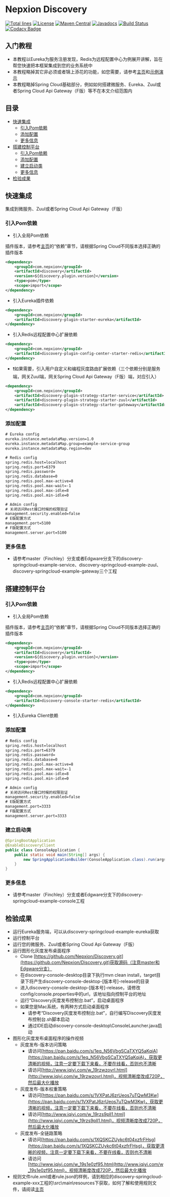 # Nepxion Discovery
[![Total lines](https://tokei.rs/b1/github/Nepxion/Discovery?category=lines)](https://github.com/Nepxion/Discovery)
[![License](https://img.shields.io/badge/License-Apache%202.0-blue.svg?label=license)](https://github.com/Nepxion/Discovery/blob/master/LICENSE)
[![Maven Central](https://img.shields.io/maven-central/v/com.nepxion/discovery.svg?label=maven%20central)](http://search.maven.org/#search%7Cga%7C1%7Cg%3A%22com.nepxion%22%20AND%20discovery)
[![Javadocs](http://www.javadoc.io/badge/com.nepxion/discovery-plugin-framework.svg)](http://www.javadoc.io/doc/com.nepxion/discovery-plugin-framework)
[![Build Status](https://travis-ci.org/Nepxion/Discovery.svg?branch=master)](https://travis-ci.org/Nepxion/Discovery)
[![Codacy Badge](https://api.codacy.com/project/badge/Grade/8e39a24e1be740c58b83fb81763ba317)](https://www.codacy.com/project/HaojunRen/Discovery/dashboard?utm_source=github.com&amp;utm_medium=referral&amp;utm_content=Nepxion/Discovery&amp;utm_campaign=Badge_Grade_Dashboard)

## 入门教程
- 本教程以Eureka为服务注册发现，Redis为远程配置中心为例展开讲解，旨在帮您快速把本框架集成到您的业务系统中
- 本教程略掉其它非必须或者锦上添花的功能，如您需要，请参考[主页](https://github.com/Nepxion/Discovery/blob/master/README.md)和[示例演示](https://github.com/Nepxion/Docs/blob/master/discovery-plugin-doc/README_EXAMPLE.md)
- 本教程略掉Spring Cloud基础部分，例如如何搭建微服务、Eureka、Zuul或者Spring Cloud Api Gateway（F版）等不在本文介绍范围内

## 目录
- [快速集成](#快速集成)
  - [引入Pom依赖](#引入Pom依赖)
  - [添加配置](#添加配置)
  - [更多信息](#更多信息)
- [搭建控制平台](#搭建控制平台)
  - [引入Pom依赖](#引入Pom依赖)
  - [添加配置](#添加配置)
  - [建立启动类](#建立启动类)
  - [更多信息](#更多信息)
- [检验成果](#检验成果)

## 快速集成
集成到微服务、Zuul或者Spring Cloud Api Gateway（F版）

### 引入Pom依赖
- 引入全局Pom依赖

插件版本，请参考[主页](https://github.com/Nepxion/Discovery/blob/master/README.md)的“依赖”章节，请根据Spring Cloud不同版本选择正确的插件版本
```xml
<dependency>
    <groupId>com.nepxion</groupId>
    <artifactId>discovery</artifactId>
    <version>${discovery.plugin.version}</version>
    <type>pom</type>
    <scope>import</scope>
</dependency>
```
- 引入Eureka插件依赖
```xml
<dependency>
    <groupId>com.nepxion</groupId>
    <artifactId>discovery-plugin-starter-eureka</artifactId>
</dependency>
```
- 引入Redis远程配置中心扩展依赖
```xml
<dependency>
    <groupId>com.nepxion</groupId>
    <artifactId>discovery-plugin-config-center-starter-redis</artifactId>
</dependency>
```
- :exclamation:如果需要，引入用户自定义和编程灰度路由扩展依赖（三个依赖分别是服务端，网关Zuul端，网关Spring Cloud Api Gateway（F版）端，对应引入）
```xml
<dependency>
    <groupId>com.nepxion</groupId>
    <artifactId>discovery-plugin-strategy-starter-service</artifactId>
    <artifactId>discovery-plugin-strategy-starter-zuul</artifactId>
    <artifactId>discovery-plugin-strategy-starter-gatewway</artifactId>
</dependency>
```

### 添加配置
```xml
# Eureka config
eureka.instance.metadataMap.version=1.0
eureka.instance.metadataMap.group=example-service-group
eureka.instance.metadataMap.region=dev

# Redis config
spring.redis.host=localhost
spring.redis.port=6379
spring.redis.password=
spring.redis.database=0
spring.redis.pool.max-active=8
spring.redis.pool.max-wait=-1
spring.redis.pool.max-idle=8
spring.redis.pool.min-idle=0

# Admin config
# 关闭访问Rest接口时候的权限验证
management.security.enabled=false
# E版配置方式
management.port=5100
# F版配置方式
management.server.port=5100
```

### 更多信息
- 请参考master（Finchley）分支或者Edgware分支下的discovery-springcloud-example-service、discovery-springcloud-example-zuul、discovery-springcloud-example-gateway三个工程

## 搭建控制平台
### 引入Pom依赖
- 引入全局Pom依赖

插件版本，请参考[主页](https://github.com/Nepxion/Discovery/blob/master/README.md)的“依赖”章节，请根据Spring Cloud不同版本选择正确的插件版本
```xml
<dependency>
    <groupId>com.nepxion</groupId>
    <artifactId>discovery</artifactId>
    <version>${discovery.plugin.version}</version>
    <type>pom</type>
    <scope>import</scope>
</dependency>
```
- 引入Redis远程配置中心扩展依赖
```xml
<dependency>
    <groupId>com.nepxion</groupId>
    <artifactId>discovery-console-starter-redis</artifactId>
</dependency>
```
- 引入Eureka Client依赖

### 添加配置
```xml
# Redis config
spring.redis.host=localhost
spring.redis.port=6379
spring.redis.password=
spring.redis.database=0
spring.redis.pool.max-active=8
spring.redis.pool.max-wait=-1
spring.redis.pool.max-idle=8
spring.redis.pool.min-idle=0

# Admin config
# 关闭访问Rest接口时候的权限验证
management.security.enabled=false
# E版配置方式
management.port=3333
# F版配置方式
management.server.port=3333
```

### 建立启动类
```java
@SpringBootApplication
@EnableDiscoveryClient
public class ConsoleApplication {
    public static void main(String[] args) {
        new SpringApplicationBuilder(ConsoleApplication.class).run(args);
    }
}
```

### 更多信息
- 请参考master（Finchley）分支或者Edgware分支下的discovery-springcloud-example-console工程

## 检验成果
- 运行Eureka服务端，可以从discovery-springcloud-example-eureka获取
- 运行控制平台
- 运行您的微服务、Zuul或者Spring Cloud Api Gateway（F版）
- 运行图形化灰度发布桌面程序
  - Clone [https://github.com/Nepxion/Discovery.git](https://github.com/Nepxion/Discovery.git)获取源码（注意master和Edgware分支）
  - 在discovery-console-desktop目录下执行mvn clean install，target目录下将产生discovery-console-desktop-[版本号]-release的目录
  - 进入discovery-console-desktop-[版本号]-release，请修改config/console.properties中的url，该地址指向控制平台的地址
  - 运行“Discovery灰度发布控制台.bat”，启动桌面程序
  - 如果您是Mac系统，有两种方式启动桌面程序
    - 请参考“Discovery灰度发布控制台.bat”，自行编写Discovery灰度发布控制台.sh脚本启动
    - 通过IDE启动discovery-console-desktop\ConsoleLauncher.java启动
- 图形化灰度发布桌面程序的操作视频
  - 灰度发布-版本访问策略
    - 请访问[https://pan.baidu.com/s/1eq_N56VbgSCaTXYQ5aKqiA](https://pan.baidu.com/s/1eq_N56VbgSCaTXYQ5aKqiA)，获取更清晰的视频，注意一定要下载下来看，不要在线看，否则也不清晰
    - 请访问[http://www.iqiyi.com/w_19rzwzovrl.html](http://www.iqiyi.com/w_19rzwzovrl.html)，视频清晰度改成720P，然后最大化播放
  - 灰度发布-版本权重策略
    - 请访问[https://pan.baidu.com/s/1VXPatJ6zrUeos7uTQwM3Kw](https://pan.baidu.com/s/1VXPatJ6zrUeos7uTQwM3Kw)，获取更清晰的视频，注意一定要下载下来看，不要在线看，否则也不清晰
    - 请访问[http://www.iqiyi.com/w_19rzs9pll1.html](http://www.iqiyi.com/w_19rzs9pll1.html)，视频清晰度改成720P，然后最大化播放
  - 灰度发布-全链路策略
    - 请访问[https://pan.baidu.com/s/1XQSKCZUykc6t04xzfrFHsg](https://pan.baidu.com/s/1XQSKCZUykc6t04xzfrFHsg)，获取更清晰的视频，注意一定要下载下来看，不要在线看，否则也不清晰
    - 请访问[http://www.iqiyi.com/w_19s1e0zf95.html(http://www.iqiyi.com/w_19s1e0zf95.html)，视频清晰度改成720P，然后最大化播放
- 规则文件rule.xml或者rule.json的样例，请到相应的discovery-springcloud-example-xxx工程的\src\main\resources下获取，如何了解和使用规则文件，请阅读[主页](https://github.com/Nepxion/Discovery/blob/master/README.md)